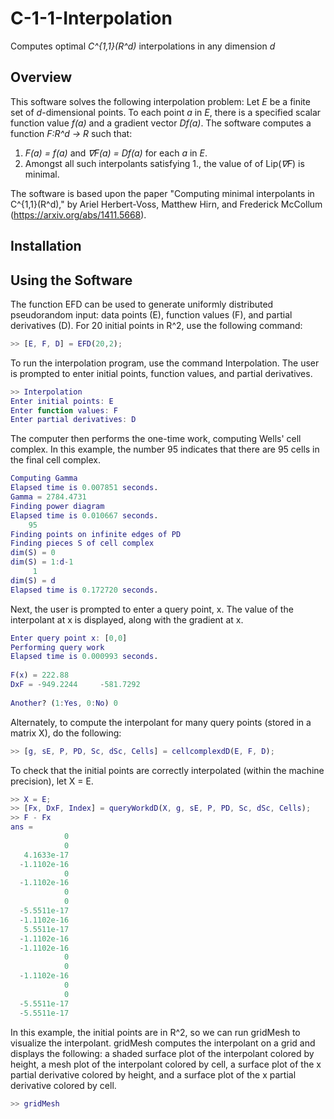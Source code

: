 # C-1-1-Interpolation
Computes optimal *C^{1,1}(R^d)* interpolations in any dimension *d*

## Overview

This software solves the following interpolation problem:
Let *E* be a finite set of *d*-dimensional points. To each point *a* in *E*, there is a specified scalar function value *f(a)* and a gradient vector *Df(a)*. The software computes a function *F:R^d -> R* such that:
  1. *F(a) = f(a)* and *∇F(a) = Df(a)* for each *a* in *E*.
  2. Amongst all such interpolants satisfying 1., the value of of Lip(*∇F*) is minimal.

The software is based upon the paper "Computing minimal interpolants in C^{1,1}(R^d)," by Ariel Herbert-Voss, Matthew Hirn, and Frederick McCollum (https://arxiv.org/abs/1411.5668).

## Installation

## Using the Software

The function EFD can be used to generate uniformly distributed pseudorandom input: data points (E), function values (F), and partial derivatives (D). For 20 initial points in R^2, use the following command:
```matlab
>> [E, F, D] = EFD(20,2);
```

To run the interpolation program, use the command Interpolation. The user is prompted to enter initial points, function values, and partial derivatives.
```matlab
>> Interpolation
Enter initial points: E
Enter function values: F
Enter partial derivatives: D
```

The computer then performs the one-time work, computing Wells' cell complex. In this example, the number 95 indicates that there are 95 cells in the final cell complex.
```matlab
Computing Gamma
Elapsed time is 0.007851 seconds.
Gamma = 2784.4731
Finding power diagram
Elapsed time is 0.010667 seconds.
    95
Finding points on infinite edges of PD
Finding pieces S of cell complex
dim(S) = 0
dim(S) = 1:d-1
     1
dim(S) = d
Elapsed time is 0.172720 seconds.
```

Next, the user is prompted to enter a query point, x. The value of the interpolant at x is displayed, along with the gradient at x. 
```matlab
Enter query point x: [0,0]
Performing query work
Elapsed time is 0.000993 seconds.
 
F(x) = 222.88
DxF = -949.2244     -581.7292
 
Another? (1:Yes, 0:No) 0
```

Alternately, to compute the interpolant for many query points (stored in a matrix X), do the following:
```matlab
>> [g, sE, P, PD, Sc, dSc, Cells] = cellcomplexdD(E, F, D);
```

To check that the initial points are correctly interpolated (within the machine precision), let X = E.
```matlab
>> X = E;
>> [Fx, DxF, Index] = queryWorkdD(X, g, sE, P, PD, Sc, dSc, Cells);
>> F - Fx
ans =
            0
            0
   4.1633e-17
  -1.1102e-16
            0
  -1.1102e-16
            0
            0
  -5.5511e-17
  -1.1102e-16
   5.5511e-17
  -1.1102e-16
  -1.1102e-16
            0
            0
  -1.1102e-16
            0
            0
  -5.5511e-17
  -5.5511e-17
```

In this example, the initial points are in R^2, so we can run gridMesh to visualize the interpolant. gridMesh computes the interpolant on a grid and displays the following: a shaded surface plot of the interpolant colored by height, a mesh plot of the interpolant colored by cell, a surface plot of the x partial derivative colored by height, and a surface plot of the x partial derivative colored by cell.
```matlab
>> gridMesh
```
